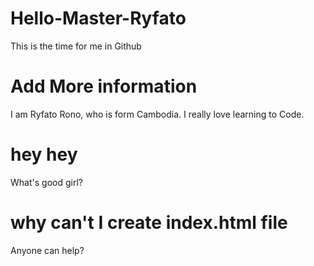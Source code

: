 # Hello-Master-Ryfato
This is the time for me in Github

# Add More information
I am Ryfato Rono, who is form Cambodia.
I really love learning to Code.

# hey hey
What's good girl?

# why can't I create index.html file
Anyone can help?

